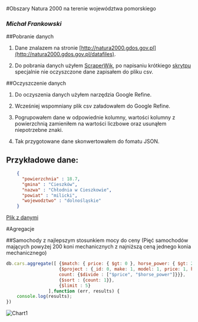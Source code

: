 #Obszary Natura 2000 na terenie województwa pomorskiego

### *Michał Frankowski*

##Pobranie danych

1) Dane znalazem na stronie [http://natura2000.gdos.gov.pl](http://natura2000.gdos.gov.pl/datafiles). 

2) Do pobrania danych użyłem [ScraperWik](https://scraperwiki.com/), po napisaniu krótkiego [skrytpu](https://scraperwiki.com/scrapers/natura2000/) specjalnie nie oczyszczone dane zapisałem do pliku csv.

##Oczyszczenie danych

1) Do oczyszenia danych użyłem narzędzia Google Refine.

2) Wcześniej wspomniany plik csv załadowałem do Google Refine.

3) Pogrupowałem dane w odpowiednie kolumny, wartości kolumny z powierzchnią zamieniłem na wartości liczbowe oraz usunąłem niepotrzebne znaki.

4) Tak przygotowane dane skonwertowałem do fomatu JSON.

## Przykładowe dane:
```json
    {
      "powierzchnia" : 18.7,
      "gmina" : "Cieszków",
      "nazwa" : "Chłodnia w Cieszkowie",
      "powiat" : "milicki",
      "wojewodztwo" : "dolnośląskie"
    }
```


[Plik z danymi](https://github.com/mfrankowski/data-refine/blob/master/natura2000.json)

#Agregacje

##Samochody z najlepszym stosunkiem mocy do ceny
(Pięć samochodów mających powyżej 200 koni mechanicznych z najniższą ceną jednego konia mechanicznego)
```js
db.cars.aggregate([ {$match: { price: { $gt: 0 }, horse_power: { $gt: 200 } } },
    				{$project : {_id: 0, make: 1, model: 1, price: 1, horse_power: 1, 
                    count: {$divide : ["$price", "$horse_power"]}}},
                    {$sort : {count: 1}},
					{$limit : 5}
                ],function (err, results) {
    console.log(results);
})
```
![Chart1](https://raw.github.com/mfrankowski/data-refine/master/images/mfrankowski1.png)
